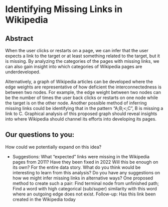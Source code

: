 # Identifying Missing Links in Wikipedia

## Abstract
When the user clicks or restarts on a page, we can infer that the user expects a link to the target or at least something related to the target, but it is missing. By analyzing the categories of the pages with missing links, we can also gain insight into which categories of Wikipedia pages are underdeveloped. 

Alternatively, a graph of Wikipedia articles can be developed where the edge weights are representative of how deficient the interconnectedness is between two nodes. For example, the edge weight between two nodes can be the number of times the user back clicks or restarts on one node while the target is on the other node. Another possible method of inferring missing links could be identifying that in the pattern “A;B;<;C”, B is missing a link to C. Graphical analysis of this proposed graph should reveal insights into where Wikipedia should channel its efforts into developing its pages.

## Our questions to you:
How could we potentially expand on this idea? 
- Suggestions: What “expected” links were missing in the Wikipedia pages from 2011? Have they been fixed in 2022
Will this be enough on its own? For the entire data story.
What do you think would be interesting to learn from this analysis?
Do you have any suggestions on how we might infer missing links in alternative ways?
One proposed method to create such a pair: Find terminal node from unfinished path; Find a word with high categorical (sub/super) similarity with this word where an outgoing edge does not exist.
Follow-up: Has this link been created in the Wikipedia today
